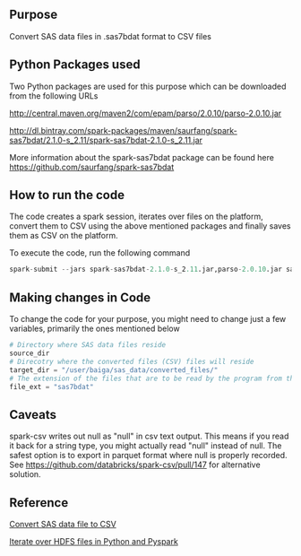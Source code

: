## Purpose
Convert SAS data files in .sas7bdat format to CSV files

## Python Packages used
Two Python packages are used for this purpose which can be downloaded from the following URLs

http://central.maven.org/maven2/com/epam/parso/2.0.10/parso-2.0.10.jar

http://dl.bintray.com/spark-packages/maven/saurfang/spark-sas7bdat/2.1.0-s_2.11/spark-sas7bdat-2.1.0-s_2.11.jar

More information about the spark-sas7bdat package can be found here https://github.com/saurfang/spark-sas7bdat

## How to run the code
The code creates a spark session, iterates over files on the platform, convert them to CSV using the above mentioned packages and finally saves them as CSV on the platform. 

To execute the code, run the following command 

```Python
spark-submit --jars spark-sas7bdat-2.1.0-s_2.11.jar,parso-2.0.10.jar sas  sas_to_csv_conversion.py | tee /tmp/sas_to_csv_conversion.log
```
## Making changes in Code
To change the code for your purpose, you might need to change just a few variables, primarily the ones mentioned below 
```python
# Directory where SAS data files reside
source_dir 
# Direcotry where the converted files (CSV) files will reside
target_dir = "/user/baiga/sas_data/converted_files/"
# The extension of the files that are to be read by the program from the source directory
file_ext = "sas7bdat"
```

## Caveats
spark-csv writes out null as "null" in csv text output. This means if you read it back for a string type, you might actually read "null" instead of null. The safest option is to export in parquet format where null is properly recorded. See https://github.com/databricks/spark-csv/pull/147 for alternative solution.

## Reference

[Convert SAS data file to CSV](https://nswdac.atlassian.net/wiki/spaces/TEC/pages/edit-v2/876314971)

[Iterate over HDFS files in Python and Pyspark](https://nswdac.atlassian.net/wiki/spaces/TEC/pages/876282290/Iterate+over+HDFS+files+in+Python+and+Pyspark)
